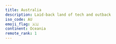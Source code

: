 ```yaml
---
title: Australia
description: Laid-back land of tech and outback
iso_code: AU
emoji_flag: 🇦🇺
continent: Oceania
remote_rank: 1
---
```

